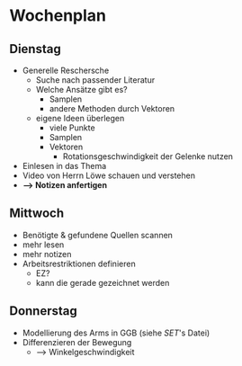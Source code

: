# Wochenplan

## Dienstag

- Generelle Reschersche
  - Suche nach passender Literatur
  - Welche Ansätze gibt es?
    - Samplen
    - andere Methoden durch Vektoren
  - eigene Ideen überlegen
    - viele Punkte
    - Samplen
    - Vektoren
      - Rotationsgeschwindigkeit der Gelenke nutzen
- Einlesen in das Thema
- Video von Herrn Löwe schauen und verstehen
- **--> Notizen anfertigen**

## Mittwoch

- Benötigte & gefundene Quellen scannen
- mehr lesen
- mehr notizen
- Arbeitsrestriktionen definieren
  - EZ?
  - kann die gerade gezeichnet werden

## Donnerstag

- Modellierung des Arms in GGB (siehe _SET_'s Datei)
- Differenzieren der Bewegung
  - --> Winkelgeschwindigkeit

